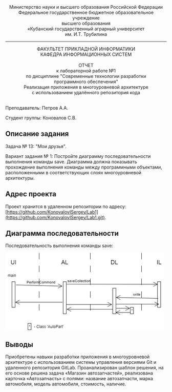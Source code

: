 <div align="center">
Министерство науки и высшего образования Российской Федерации <br />
Федеральное государственное бюджетное образовательное учреждение <br />
высшего образования <br />
«Кубанский государственный аграрный университет <br />
им. И.Т. Трубилина
</div>
<hr />
<div align="center">
ФАКУЛЬТЕТ ПРИКЛАДНОЙ ИНФОРМАТИКИ <br />
КАФЕДРА ИНФОРМАЦИОННЫХ СИСТЕМ
</div>
<br />
<div align="center">
ОТЧЕТ <br />
к лабораторной работе №1 <br />
по дисциплине "Современные технологии разработки <br />
программного обеспечения" <br />
Реализация приложения в многоуровневой архитектуре <br />
с использованием удалённого репозитория кода
</div>
<br />

Преподаватель: Петров А.А.

Студент группы: Коновалов С.В.

## Описание задания

Задача № 13: "Мои друзья".

Вариант задания № 1: Постройте диаграмму последовательности выполнения команды save. Диаграмма должна показывать прохождение выполнения команды между программными объектами, расположенными в соответствующих слоях многоуровневой архитектуры.

## Адрес проекта

Проект хранится в удаленном репозитории по адресу: [https://github.com/KonovalovISergey/Lab1](https://github.com/KonovalovISergey/Lab1.git).

## Диаграмма последовательности

Последовательность выполнения команды save:

![Последовательность выполнения команды save](doc/Save.JPG)

## Выводы

Приобретены навыки разработки приложения в многоуровневой архитектуре с использованием системы управления версиями Git и удаленного репозитория GitLab.
Проанализирован шаблон решения, на его основе решена задача «Магазин автозапчастей», реализована карточка «Автозапчасть» с полями: название автозапчасти, марка автомобиля, модель автомобиля, стоимость, наличие.
